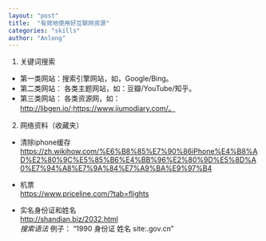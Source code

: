 ```yaml
---
layout: "post"
title:  "有效地使用好互联网资源"
categories: "skills"
author: "Anlong"
---
```

1. 关键词搜索
- 第一类网站：搜索引擎网站，如，Google/Bing。
- 第二类网站： 各类主题网站，如：豆瓣/YouTube/知乎。
- 第三类网站： 各类资源网，如：http://libgen.io/;https://www.jiumodiary.com/。

2. 网络资料（收藏夹）
- 清除iphone缓存  
https://zh.wikihow.com/%E6%B8%85%E7%90%86iPhone%E4%B8%AD%E2%80%9C%E5%85%B6%E4%BB%96%E2%80%9D%E5%8D%A0%E7%94%A8%E7%9A%84%E7%A9%BA%E9%97%B4  

- 机票  
https://www.priceline.com/?tab=flights  

- 实名身份证和姓名  
http://shandian.biz/2032.html  
*搜索语法* 例子： “1990 身份证 姓名 site:.gov.cn”  

